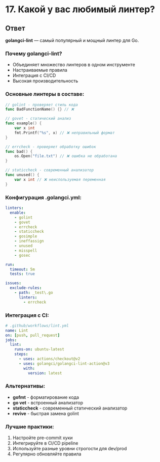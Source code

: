 # 17. Какой у вас любимый линтер?

## Ответ

**golangci-lint** — самый популярный и мощный линтер для Go.

### Почему golangci-lint?

- Объединяет множество линтеров в одном инструменте
- Настраиваемые правила
- Интеграция с CI/CD
- Высокая производительность

### Основные линтеры в составе:

```go
// golint - проверяет стиль кода
func BadFunctionName() {} // ❌

// govet - статический анализ
func example() {
    var x int
    fmt.Printf("%s", x) // ❌ неправильный формат
}

// errcheck - проверяет обработку ошибок
func bad() {
    os.Open("file.txt") // ❌ ошибка не обработана
}

// staticcheck - современный анализатор
func unused() {
    var x int // ❌ неиспользуемая переменная
}
```

### Конфигурация .golangci.yml:

```yaml
linters:
  enable:
    - golint
    - govet
    - errcheck
    - staticcheck
    - gosimple
    - ineffassign
    - unused
    - misspell
    - gosec

run:
  timeout: 5m
  tests: true

issues:
  exclude-rules:
    - path: _test\.go
      linters:
        - errcheck
```

### Интеграция с CI:

```yaml
# .github/workflows/lint.yml
name: Lint
on: [push, pull_request]
jobs:
  lint:
    runs-on: ubuntu-latest
    steps:
      - uses: actions/checkout@v2
      - uses: golangci/golangci-lint-action@v3
        with:
          version: latest
```

### Альтернативы:

- **gofmt** - форматирование кода
- **go vet** - встроенный анализатор
- **staticcheck** - современный статический анализатор
- **revive** - быстрая замена golint

### Лучшие практики:

1. Настройте pre-commit хуки
2. Интегрируйте в CI/CD pipeline
3. Используйте разные уровни строгости для dev/prod
4. Регулярно обновляйте правила 